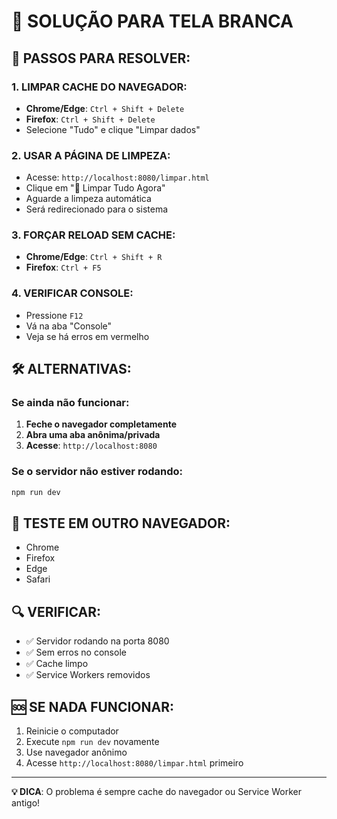 # 🚨 SOLUÇÃO PARA TELA BRANCA

## 🔧 **PASSOS PARA RESOLVER:**

### **1. LIMPAR CACHE DO NAVEGADOR:**
- **Chrome/Edge**: `Ctrl + Shift + Delete`
- **Firefox**: `Ctrl + Shift + Delete`
- Selecione "Tudo" e clique "Limpar dados"

### **2. USAR A PÁGINA DE LIMPEZA:**
- Acesse: `http://localhost:8080/limpar.html`
- Clique em "🔄 Limpar Tudo Agora"
- Aguarde a limpeza automática
- Será redirecionado para o sistema

### **3. FORÇAR RELOAD SEM CACHE:**
- **Chrome/Edge**: `Ctrl + Shift + R`
- **Firefox**: `Ctrl + F5`

### **4. VERIFICAR CONSOLE:**
- Pressione `F12`
- Vá na aba "Console"
- Veja se há erros em vermelho

## 🛠️ **ALTERNATIVAS:**

### **Se ainda não funcionar:**
1. **Feche o navegador completamente**
2. **Abra uma aba anônima/privada**
3. **Acesse**: `http://localhost:8080`

### **Se o servidor não estiver rodando:**
```bash
npm run dev
```

## 📱 **TESTE EM OUTRO NAVEGADOR:**
- Chrome
- Firefox  
- Edge
- Safari

## 🔍 **VERIFICAR:**
- ✅ Servidor rodando na porta 8080
- ✅ Sem erros no console
- ✅ Cache limpo
- ✅ Service Workers removidos

## 🆘 **SE NADA FUNCIONAR:**
1. Reinicie o computador
2. Execute `npm run dev` novamente
3. Use navegador anônimo
4. Acesse `http://localhost:8080/limpar.html` primeiro

---
**💡 DICA**: O problema é sempre cache do navegador ou Service Worker antigo!





